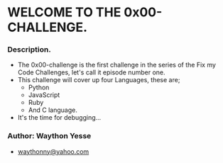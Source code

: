 # WELCOME TO THE 0x00-CHALLENGE.

### Description.
* The 0x00-challenge is the first challenge in the series of the Fix my Code Challenges, let's call it episode number one.
* This challenge will cover up four Languages, these are;
     * Python
     * JavaScript
     * Ruby
     * And C language.
* It's the time for debugging...

### Author: Waython Yesse
   * waythonny@yahoo.com
